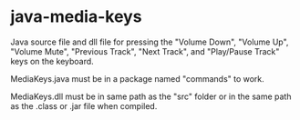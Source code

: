 # java-media-keys
Java source file and dll file for pressing the "Volume Down", "Volume Up", "Volume Mute", "Previous Track", "Next Track", and "Play/Pause Track" keys on the keyboard.

MediaKeys.java must be in a package named "commands" to work.

MediaKeys.dll must be in same path as the "src" folder or in the same path as the .class or .jar file when compiled.
